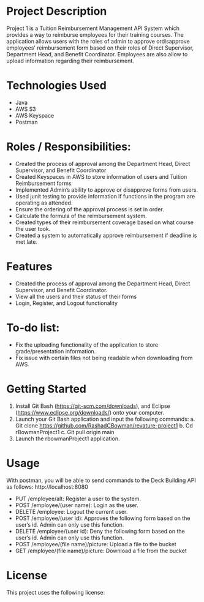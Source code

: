 # Project Description
Project 1 is a Tuition Reimbursement Management API System which provides a way to reimburse employees for their training courses.  The application allows users with the roles of admin to approve ordisapprove employees’ reimbursement form based on their roles of Direct Supervisor, Department Head, and Benefit Coordinator.  Employees are also allow to upload information regarding their reimbursement.

# Technologies Used
- Java
- AWS S3
-	AWS Keyspace
-	Postman

# Roles / Responsibilities:
-	Created the process of approval among the Department Head, Direct Supervisor, and Benefit Coordinator
-	Created Keyspaces in AWS to store information of users and Tuition Reimbursement forms
-	Implemented Admin’s ability to approve or disapprove forms from users.
-	Used junit testing to provide information if functions in the program are operating as attended.
-	Ensure the ordering of the approval process is set in order.
-	Calculate the formula of the reimbursement system.
-	Created types of their reimbursement coverage based on what course the user took.
-	Created a system to automatically approve reimbursement if deadline is met late.


# Features
-	Created the process of approval among the Department Head, Direct Supervisor, and Benefit Coordinator.
-	View all the users and their status of their forms
-	Login, Register, and Logout functionality 
# To-do list:
-	Fix the uploading functionality of the application to store grade/presentation information.
- Fix issue with certain files not being readable when downloading from AWS.

# Getting Started
1.	Install Git Bash (https://git-scm.com/downloads), and Eclipse (https://www.eclipse.org/downloads/) onto your computer.
2.	Launch your Git Bash application and input the following commands:
a.	Git clone https://github.com/RashadCBowman/revature-project1
b.	Cd rBowmanProject1
c.	Git pull origin main
3.	Launch the rbowmanProject1 application.

# Usage
With postman, you will be able to send commands to the Deck Building API as follows:
http://localhost:8080
- PUT /employee/alt: Register a user to the system.
- POST /employee/(user name): Login as the user.
- DELETE /employee: Logout the current user.
- POST /employee/(user id): Approves the following form based on the user’s id.  Admin can only use this function.
- DELETE /employee/(user id): Deny the following form based on the user’s id.  Admin can only use this function.
- POST /employee/(file name)/picture: Upload a file to the bucket
- GET /employee/(file name)/picture: Download a file from the bucket

# License
This project uses the following license: 

